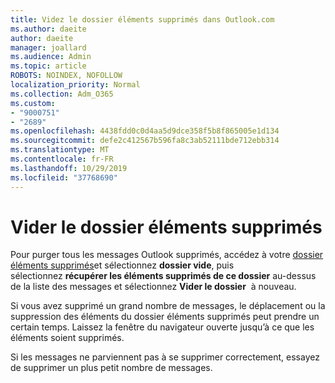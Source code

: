 ```yaml
---
title: Videz le dossier éléments supprimés dans Outlook.com
ms.author: daeite
author: daeite
manager: joallard
ms.audience: Admin
ms.topic: article
ROBOTS: NOINDEX, NOFOLLOW
localization_priority: Normal
ms.collection: Adm_O365
ms.custom:
- "9000751"
- "2689"
ms.openlocfilehash: 4438fdd0c0d4aa5d9dce358f5b8f865005e1d134
ms.sourcegitcommit: defe2c412567b596fa8c3ab52111bde712ebb314
ms.translationtype: MT
ms.contentlocale: fr-FR
ms.lasthandoff: 10/29/2019
ms.locfileid: "37768690"
---
```

# <a name="empty-the-deleted-items-folder"></a>Vider le dossier éléments supprimés

Pour purger tous les messages Outlook supprimés, accédez à votre [dossier éléments supprimés](https://outlook.live.com/mail/deleteditems)et sélectionnez **dossier vide**, puis sélectionnez **récupérer les éléments supprimés de ce dossier** au-dessus de la liste des messages et sélectionnez **Vider le dossier**  à nouveau.

Si vous avez supprimé un grand nombre de messages, le déplacement ou la suppression des éléments du dossier éléments supprimés peut prendre un certain temps. Laissez la fenêtre du navigateur ouverte jusqu’à ce que les éléments soient supprimés.

Si les messages ne parviennent pas à se supprimer correctement, essayez de supprimer un plus petit nombre de messages.